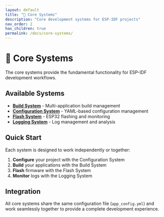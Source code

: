 ```yaml
---
layout: default
title: "🔧 Core Systems"
description: "Core development systems for ESP-IDF projects"
nav_order: 2
has_children: true
permalink: /docs/core-systems/
---
```


# 🔧 Core Systems

The core systems provide the fundamental functionality for ESP-IDF development workflows.

## Available Systems

- **[Build System](/docs/build-system/)** - Multi-application build management
- **[Configuration System](/docs/configuration/)** - YAML-based configuration management
- **[Flash System](/docs/flash-system/)** - ESP32 flashing and monitoring
- **[Logging System](/docs/logging-system/)** - Log management and analysis

## Quick Start

Each system is designed to work independently or together:

1. **Configure** your project with the Configuration System
2. **Build** your applications with the Build System
3. **Flash** firmware with the Flash System
4. **Monitor** logs with the Logging System

## Integration

All core systems share the same configuration file (`app_config.yml`) and work seamlessly together to provide a complete development experience.
